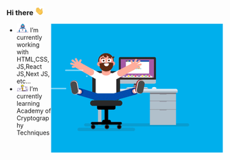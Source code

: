 ### Hi there <img style="width=15px" height="20px" src="https://github.com/hieucris/hieucris/blob/master/Assets/Hi.gif">
<img align="right" src="https://github.com/hieucris/hieucris/blob/master/Assets/coder.gif">
<ul>
  <li> <img style="width=15px" height="20px" src="https://github.com/hieucris/hieucris/blob/master/Assets/Developer.gif">  I’m currently working with HTML,CSS,JS,React JS,Next JS, etc... </li>
  <li> <img style="width=15px" height="15px" src="https://github.com/hieucris/hieucris/blob/master/Assets/Designer.gif">  I’m currently learning Academy of Cryptography Techniques </li>
</ul>
